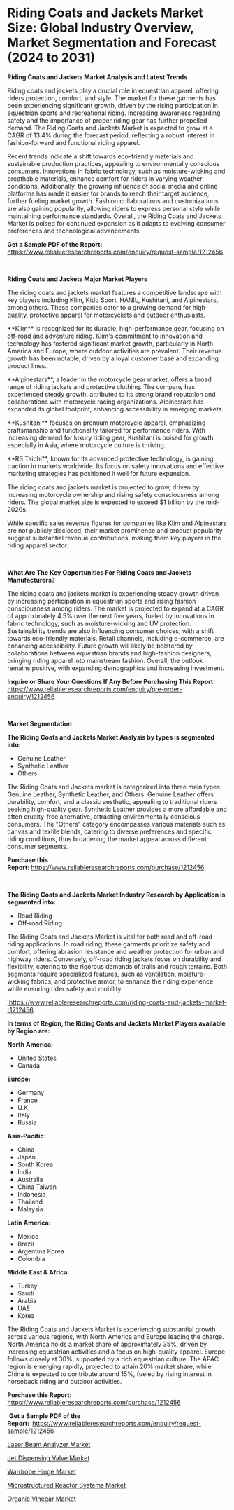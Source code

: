 <p><h1>Riding Coats and Jackets Market Size: Global Industry Overview, Market Segmentation and Forecast (2024 to 2031)</h1></p><p><strong>Riding Coats and Jackets Market Analysis and Latest Trends</strong></p>
<p><p>Riding coats and jackets play a crucial role in equestrian apparel, offering riders protection, comfort, and style. The market for these garments has been experiencing significant growth, driven by the rising participation in equestrian sports and recreational riding. Increasing awareness regarding safety and the importance of proper riding gear has further propelled demand. The Riding Coats and Jackets Market is expected to grow at a CAGR of 13.4% during the forecast period, reflecting a robust interest in fashion-forward and functional riding apparel.</p><p>Recent trends indicate a shift towards eco-friendly materials and sustainable production practices, appealing to environmentally conscious consumers. Innovations in fabric technology, such as moisture-wicking and breathable materials, enhance comfort for riders in varying weather conditions. Additionally, the growing influence of social media and online platforms has made it easier for brands to reach their target audience, further fueling market growth. Fashion collaborations and customizations are also gaining popularity, allowing riders to express personal style while maintaining performance standards. Overall, the Riding Coats and Jackets Market is poised for continued expansion as it adapts to evolving consumer preferences and technological advancements.</p></p>
<p><strong>Get a Sample PDF of the Report:&nbsp;</strong> <a href="https://www.reliableresearchreports.com/enquiry/request-sample/1212456?utm_campaign=37&utm_medium=2&utm_source=Github&utm_content=ia&utm_term=18102024&utm_id=riding-coats-and-jackets">https://www.reliableresearchreports.com/enquiry/request-sample/1212456</a></p>
<p>&nbsp;</p>
<p><strong>Riding Coats and Jackets Major Market Players</strong></p>
<p><p>The riding coats and jackets market features a competitive landscape with key players including Klim, Kido Sport, HANIL, Kushitani, and Alpinestars, among others. These companies cater to a growing demand for high-quality, protective apparel for motorcyclists and outdoor enthusiasts.</p><p>**Klim** is recognized for its durable, high-performance gear, focusing on off-road and adventure riding. Klim's commitment to innovation and technology has fostered significant market growth, particularly in North America and Europe, where outdoor activities are prevalent. Their revenue growth has been notable, driven by a loyal customer base and expanding product lines.</p><p>**Alpinestars**, a leader in the motorcycle gear market, offers a broad range of riding jackets and protective clothing. The company has experienced steady growth, attributed to its strong brand reputation and collaborations with motorcycle racing organizations. Alpinestars has expanded its global footprint, enhancing accessibility in emerging markets.</p><p>**Kushitani** focuses on premium motorcycle apparel, emphasizing craftsmanship and functionality tailored for performance riders. With increasing demand for luxury riding gear, Kushitani is poised for growth, especially in Asia, where motorcycle culture is thriving.</p><p>**RS Taichi**, known for its advanced protective technology, is gaining traction in markets worldwide. Its focus on safety innovations and effective marketing strategies has positioned it well for future expansion.</p><p>The riding coats and jackets market is projected to grow, driven by increasing motorcycle ownership and rising safety consciousness among riders. The global market size is expected to exceed $1 billion by the mid-2020s.</p><p>While specific sales revenue figures for companies like Klim and Alpinestars are not publicly disclosed, their market prominence and product popularity suggest substantial revenue contributions, making them key players in the riding apparel sector.</p></p>
<p>&nbsp;</p>
<p><strong>What Are The Key Opportunities For Riding Coats and Jackets Manufacturers?</strong></p>
<p><p>The riding coats and jackets market is experiencing steady growth driven by increasing participation in equestrian sports and rising fashion consciousness among riders. The market is projected to expand at a CAGR of approximately 4.5% over the next five years, fueled by innovations in fabric technology, such as moisture-wicking and UV protection. Sustainability trends are also influencing consumer choices, with a shift towards eco-friendly materials. Retail channels, including e-commerce, are enhancing accessibility. Future growth will likely be bolstered by collaborations between equestrian brands and high-fashion designers, bringing riding apparel into mainstream fashion. Overall, the outlook remains positive, with expanding demographics and increasing investment.</p></p>
<p><strong>Inquire or Share Your Questions If Any Before Purchasing This Report:</strong> <a href="https://www.reliableresearchreports.com/enquiry/pre-order-enquiry/1212456?utm_campaign=37&utm_medium=2&utm_source=Github&utm_content=ia&utm_term=18102024&utm_id=riding-coats-and-jackets">https://www.reliableresearchreports.com/enquiry/pre-order-enquiry/1212456</a></p>
<p>&nbsp;</p>
<p><strong>Market Segmentation</strong></p>
<p><strong>The Riding Coats and Jackets Market Analysis by types is segmented into:</strong></p>
<p><ul><li>Genuine Leather</li><li>Synthetic Leather</li><li>Others</li></ul></p>
<p><p>The Riding Coats and Jackets market is categorized into three main types: Genuine Leather, Synthetic Leather, and Others. Genuine Leather offers durability, comfort, and a classic aesthetic, appealing to traditional riders seeking high-quality gear. Synthetic Leather provides a more affordable and often cruelty-free alternative, attracting environmentally conscious consumers. The "Others" category encompasses various materials such as canvas and textile blends, catering to diverse preferences and specific riding conditions, thus broadening the market appeal across different consumer segments.</p></p>
<p><strong>Purchase this Report:&nbsp;</strong><a href="https://www.reliableresearchreports.com/purchase/1212456?utm_campaign=37&utm_medium=2&utm_source=Github&utm_content=ia&utm_term=18102024&utm_id=riding-coats-and-jackets">https://www.reliableresearchreports.com/purchase/1212456</a></p>
<p>&nbsp;</p>
<p><strong>The Riding Coats and Jackets Market Industry Research by Application is segmented into:</strong></p>
<p><ul><li>Road Riding</li><li>Off-road Riding</li></ul></p>
<p><p>The Riding Coats and Jackets Market is vital for both road and off-road riding applications. In road riding, these garments prioritize safety and comfort, offering abrasion resistance and weather protection for urban and highway riders. Conversely, off-road riding jackets focus on durability and flexibility, catering to the rigorous demands of trails and rough terrains. Both segments require specialized features, such as ventilation, moisture-wicking fabrics, and protective armor, to enhance the riding experience while ensuring rider safety and mobility.</p></p>
<p><a href="https://www.reliableresearchreports.com/riding-coats-and-jackets-market-r1212456?utm_campaign=37&utm_medium=2&utm_source=Github&utm_content=ia&utm_term=18102024&utm_id=riding-coats-and-jackets">&nbsp;https://www.reliableresearchreports.com/riding-coats-and-jackets-market-r1212456</a></p>
<p><strong>In terms of Region, the Riding Coats and Jackets Market Players available by Region are:</strong></p>
<p>
    <p> <strong> North America: </strong>
        <ul>
            <li>United States</li>
            <li>Canada</li>
        </ul>
        </p> 
    <p> <strong> Europe: </strong>
        <ul>
            <li>Germany</li>
            <li>France</li>
            <li>U.K.</li>
            <li>Italy</li>
            <li>Russia</li>
        </ul>
        </p> 
    <p> <strong> Asia-Pacific: </strong>
        <ul>
            <li>China</li>
            <li>Japan</li>
            <li>South Korea</li>
            <li>India</li>
            <li>Australia</li>
            <li>China Taiwan</li>
            <li>Indonesia</li>
            <li>Thailand</li>
            <li>Malaysia</li>
        </ul>
        </p> 
    <p> <strong> Latin America: </strong>
        <ul>
            <li>Mexico</li>
            <li>Brazil</li>
            <li>Argentina Korea</li>
            <li>Colombia</li>
        </ul>
        </p> 
    <p> <strong> Middle East & Africa: </strong>
        <ul>
            <li>Turkey</li>
            <li>Saudi</li>
            <li>Arabia</li>
            <li>UAE</li>
            <li>Korea</li>
        </ul>
    </p>
    </p>
<p><p>The Riding Coats and Jackets Market is experiencing substantial growth across various regions, with North America and Europe leading the charge. North America holds a market share of approximately 35%, driven by increasing equestrian activities and a focus on high-quality apparel. Europe follows closely at 30%, supported by a rich equestrian culture. The APAC region is emerging rapidly, projected to attain 20% market share, while China is expected to contribute around 15%, fueled by rising interest in horseback riding and outdoor activities.</p></p>
<p><strong>Purchase this Report: </strong><a href="https://www.reliableresearchreports.com/purchase/1212456?utm_campaign=37&utm_medium=2&utm_source=Github&utm_content=ia&utm_term=18102024&utm_id=riding-coats-and-jackets">https://www.reliableresearchreports.com/purchase/1212456</a></p>
<p>&nbsp;<strong>Get a Sample PDF of the Report:&nbsp;&nbsp;</strong><a href="https://www.reliableresearchreports.com/enquiry/request-sample/1212456?utm_campaign=37&utm_medium=2&utm_source=Github&utm_content=ia&utm_term=18102024&utm_id=riding-coats-and-jackets">https://www.reliableresearchreports.com/enquiry/request-sample/1212456</a></p>
<p><strong></strong></p>
<p><p><a href="https://issuu.com/reportprime-2/docs/laser-beam-analyzer-market-size-203_155009e8631e3b?utm_campaign=37&utm_medium=2&utm_source=Github&utm_content=ia&utm_term=18102024&utm_id=riding-coats-and-jackets">Laser Beam Analyzer Market</a></p><p><a href="https://github.com/LacThu1/Market-Research-Report-List-1/blob/main/jet-dispensing-valve-market.md?utm_campaign=37&utm_medium=2&utm_source=Github&utm_content=ia&utm_term=18102024&utm_id=riding-coats-and-jackets">Jet Dispensing Valve Market</a></p><p><a href="https://issuu.com/reportprime-2/docs/wardrobe-hinge-market-size-2030.ppt_c038a37a8b7608?utm_campaign=37&utm_medium=2&utm_source=Github&utm_content=ia&utm_term=18102024&utm_id=riding-coats-and-jackets">Wardrobe Hinge Market</a></p><p><a href="https://github.com/ChristianClark406/Market-Research-Report-List-1/blob/main/microstructured-reactor-systems-market.md?utm_campaign=37&utm_medium=2&utm_source=Github&utm_content=ia&utm_term=18102024&utm_id=riding-coats-and-jackets">Microstructured Reactor Systems Market</a></p><p><a href="https://www.linkedin.com/pulse/comprehensive-organic-vinegar-market-report-segmentation-type-opoac?utm_campaign=37&utm_medium=2&utm_source=Github&utm_content=ia&utm_term=18102024&utm_id=riding-coats-and-jackets">Organic Vinegar Market</a></p></p>
